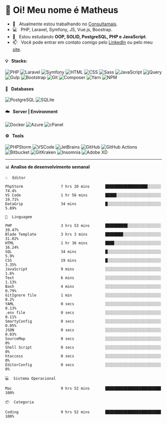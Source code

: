 # 👋 Oi! Meu nome é Matheus

- 🔭 &nbsp; Atualmente estou trabalhando no [Consultamais](https://consultamais.com.br/).
- 💻 &nbsp; PHP, Laravel, Symfony, JS, Vue.js, Boostrap.
- 🌱 &nbsp; Estou estudando **OOP, SOLID, PostgreSQL, PHP e JavaScript**.
- 📫 &nbsp; Você pode entrar em contato comigo pelo [LinkedIn](https://www.linkedin.com/in/matheuscamargoxavier/) ou pelo meu [site](https://matheuscamargo.co).

#### 💡 &nbsp; Stacks:
![PHP](https://img.shields.io/badge/-PHP-777BB4?&logo=php&logoColor=FFFFFF)
![Laravel](https://img.shields.io/badge/-Laravel-FF2D20?&logo=laravel&logoColor=FFFFFF)
![Symfony](https://img.shields.io/badge/-Symfony-000000?&logo=symfony&logoColor=FFFFFF)
![HTML](https://img.shields.io/badge/-HTML-E34F26?&logo=html5&logoColor=FFFFFF)
![CSS](https://img.shields.io/badge/-CSS-1572B6?&logo=css3&logoColor=FFFFFF)
![Sass](https://img.shields.io/badge/-Sass-CC6699?&logo=sass&logoColor=FFFFFF)
![JavaScript](https://img.shields.io/badge/-JavaScript-F7DF1E?&logo=javascript&logoColor=FFFFFF)
![jQuery](https://img.shields.io/badge/-jQuery-0769AD?&logo=jquery&logoColor=FFFFFF)
![Gulp](https://img.shields.io/badge/-Gulp-CF4647?&logo=gulp&logoColor=FFFFFF)
![Bootstrap](https://img.shields.io/badge/-Bootstrap-7952B3?&logo=bootstrap&logoColor=FFFFFF)
![Git](https://img.shields.io/badge/-Git-F05032?&logo=git&logoColor=FFFFFF)
![Composer](https://img.shields.io/badge/-Composer-885630?&logo=composer&logoColor=FFFFFF)
![Yarn](https://img.shields.io/badge/-Yarn-2C8EBB?&logo=yarn&logoColor=FFFFFF)
![NPM](https://img.shields.io/badge/-npm-CB3837?&logo=npm&logoColor=FFFFFF)

#### 💾 &nbsp; Databases
![PostgreSQL](https://img.shields.io/badge/-PostgreSQL-336791?&logo=PostgreSQL&logoColor=FFFFFF)
![SQLite](https://img.shields.io/badge/-SQLite-003B57?&logo=SQLite&logoColor=FFFFFF)

#### ☁️ &nbsp; Server | Environment
![Docker](https://img.shields.io/badge/-Docker-2496ED?&logo=docker&logoColor=FFFFFF)
![Azure](https://img.shields.io/badge/-Azure-0089D6?&logo=microsoft%20azure&logoColor=FFFFFF)
![cPanel](https://img.shields.io/badge/-cPanel-FF6C2C?&logo=cpanel&logoColor=FFFFFF)

#### ⚙️ &nbsp; Tools
![PHPStorm](https://img.shields.io/badge/-PHPStorm-000000?&logo=PHPStorm&logoColor=FFFFFF)
![VSCode](https://img.shields.io/badge/-VSCode-007ACC?&logo=Visual%20Studio%20Code&logoColor=FFFFFF) 
![JetBrains](https://img.shields.io/badge/-JetBrains-000000?&logo=jetbrains&logoColor=FFFFFF) 
![GitHub](https://img.shields.io/badge/-GitHub-181717?&logo=github&logoColor=FFFFFF) 
![GitHub Actions](https://img.shields.io/badge/-GitHub%20Actions-181717?&logo=GitHub%20Actions&logoColor=FFFFFF) 
![Bitbucket](https://img.shields.io/badge/-Bitbucket-0052CC?&logo=bitbucket&logoColor=FFFFFF)
![GitKraken](https://img.shields.io/badge/-GitKraken-179287?&logo=GitKraken&logoColor=FFFFFF)
![Insomnia](https://img.shields.io/badge/-Insomnia-5849BE?&logo=Insomnia&logoColor=FFFFFF)
![Adobe XD](https://img.shields.io/badge/-Adobe%20XD-FF61F6?&logo=adobe%20xd&logoColor=FFFFFF) 
_______

📊  **Analise de desenvolvimento semanal**
```text
💡  Editor

PhpStorm                 7 hrs 20 mins       ███████████████████░░░░░░      74.4%
VS Code                  1 hr 56 mins        █████░░░░░░░░░░░░░░░░░░░░     19.71%
DataGrip                 34 mins             █░░░░░░░░░░░░░░░░░░░░░░░░      5.89%
```
```text
💬  Linguagem

PHP                      3 hrs 53 mins       ██████████░░░░░░░░░░░░░░░     39.47%
Blade Template           3 hrs 3 mins        ████████░░░░░░░░░░░░░░░░░     31.02%
HTML                     1 hr 36 mins        ████░░░░░░░░░░░░░░░░░░░░░     16.24%
SQL                      34 mins             █░░░░░░░░░░░░░░░░░░░░░░░░       5.9%
CSS                      19 mins             █░░░░░░░░░░░░░░░░░░░░░░░░      3.35%
JavaScript               9 mins              ░░░░░░░░░░░░░░░░░░░░░░░░░       1.6%
Text                     6 mins              ░░░░░░░░░░░░░░░░░░░░░░░░░      1.13%
Bash                     4 mins              ░░░░░░░░░░░░░░░░░░░░░░░░░      0.79%
GitIgnore file           1 min               ░░░░░░░░░░░░░░░░░░░░░░░░░       0.2%
YAML                     0 secs              ░░░░░░░░░░░░░░░░░░░░░░░░░      0.13%
.env file                0 secs              ░░░░░░░░░░░░░░░░░░░░░░░░░      0.11%
SmartyConfig             0 secs              ░░░░░░░░░░░░░░░░░░░░░░░░░      0.05%
JSON                     0 secs              ░░░░░░░░░░░░░░░░░░░░░░░░░      0.03%
SourceMap                0 secs              ░░░░░░░░░░░░░░░░░░░░░░░░░         0%
Shell Script             0 secs              ░░░░░░░░░░░░░░░░░░░░░░░░░         0%
htaccess                 0 secs              ░░░░░░░░░░░░░░░░░░░░░░░░░         0%
EditorConfig             0 secs              ░░░░░░░░░░░░░░░░░░░░░░░░░         0%
```
```text
💻  Sistema Operacional

Mac                      9 hrs 52 mins       █████████████████████████       100%
```
```text
📦  Categoria

Coding                   9 hrs 52 mins       █████████████████████████       100%
```
